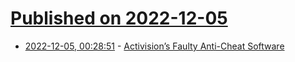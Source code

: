 # [Published on 2022-12-05](index.md)

* [2022-12-05, 00:28:51](https://news.ycombinator.com/item?id=33859751) - [Activision’s Faulty Anti-Cheat Software](https://blog.mikeswanson.com/post/702753924034297856/activisions-faulty-anti-cheat-software)
